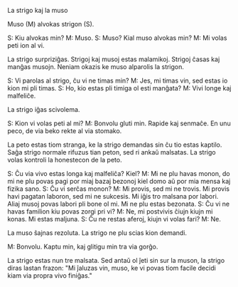 La strigo kaj la muso

Muso (M) alvokas strigon (S).

S: Kiu alvokas min?
M: Muso.
S: Muso? Kial muso alvokas min?
M: Mi volas peti ion al vi.

La strigo surpriziĝas.
Strigoj kaj musoj estas malamikoj.
Strigoj ĉasas kaj manĝas musojn.
Neniam okazis ke muso alparolis la strigon.

S: Vi parolas al strigo, ĉu vi ne timas min?
M: Jes, mi timas vin, sed estas io kion mi pli timas.
S: Ho, kio estas pli timiga ol esti manĝata?
M: Vivi longe kaj malfeliĉe.

La strigo iĝas scivolema.

S: Kion vi volas peti al mi?
M: Bonvolu gluti min. Rapide kaj senmaĉe. En unu peco, de via beko rekte al via stomako.

La peto estas tiom stranga, ke la strigo demandas sin ĉu tio estas kaptilo.
Saĝa strigo normale rifuzus tian peton, sed ri ankaŭ malsatas.
La strigo volas kontroli la honestecon de la peto.

S: Ĉu via vivo estas longa kaj malfeliĉa? Kiel?
M: Mi ne plu havas monon, do mi ne plu povas pagi por miaj bazaj bezonoj kiel domo aŭ por mia mensa kaj fizika sano.
S: Ĉu vi serĉas monon?
M: Mi provis, sed mi ne trovis. Mi provis havi pagatan laboron, sed mi ne sukcesis. Mi iĝis tro malsana por labori. Aliaj musoj povas labori pli bone ol mi. Mi ne plu estas bezonata.
S: Ĉu vi ne havas familion kiu povas zorgi pri vi?
M: Ne, mi postvivis ĉiujn kiujn mi konas. Mi estas maljuna.
S: Ĉu ne restas aferoj, kiujn vi volas fari?
M: Ne.

La muso ŝajnas rezoluta.
La strigo ne plu scias kion demandi.

M: Bonvolu. Kaptu min, kaj glitigu min tra via gorĝo.

La strigo estas nun tre malsata.
Sed antaŭ ol ĵeti sin sur la muson, la strigo diras lastan frazon:
"Mi ĵaluzas vin, muso, ke vi povas tiom facile decidi kiam via propra vivo finiĝas."
